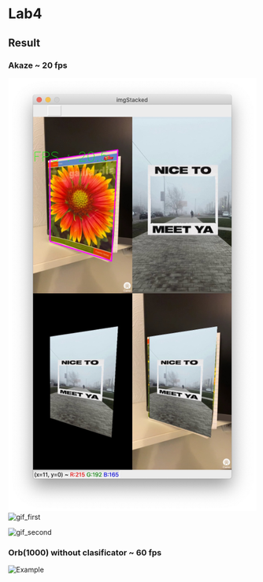 # Lab4

## Result 

### Akaze ~ 20 fps

![photo](result_image.jpeg)
![gif_first](result_gif1.gif)

![gif_second](result_gif2.gif)



### Orb(1000) without clasificator ~ 60 fps
![Example](ezgif.com-resize.gif)
